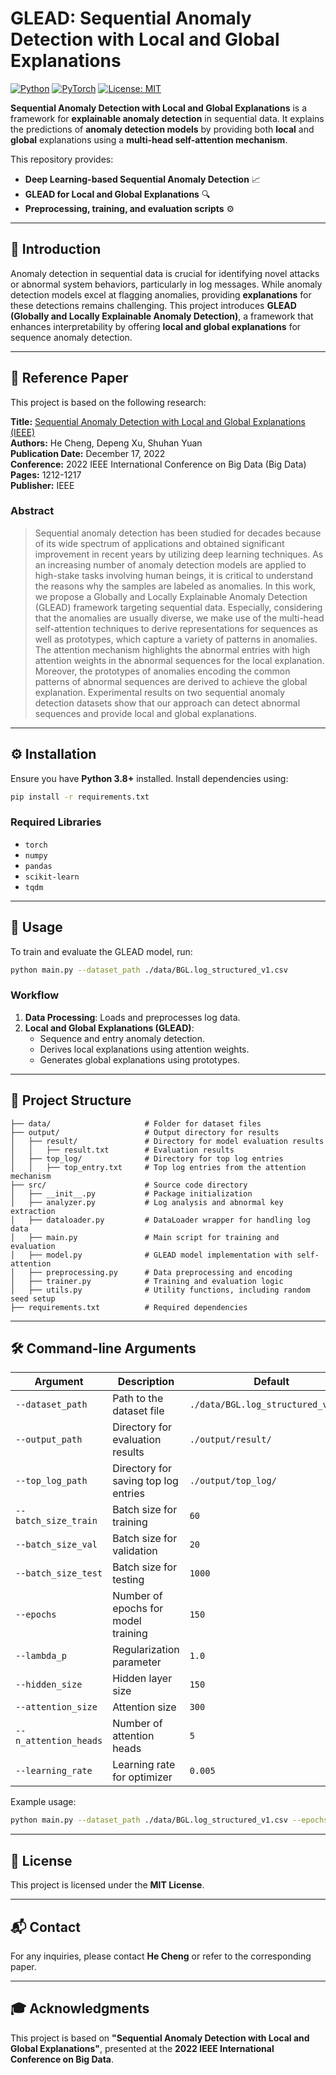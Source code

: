 
# GLEAD: Sequential Anomaly Detection with Local and Global Explanations

[![Python](https://img.shields.io/badge/Python-3.8%2B-blue.svg)](https://www.python.org/)
[![PyTorch](https://img.shields.io/badge/PyTorch-1.10%2B-red.svg)](https://pytorch.org/)
[![License: MIT](https://img.shields.io/badge/License-MIT-yellow.svg)](LICENSE)

**Sequential Anomaly Detection with Local and Global Explanations** is a framework for **explainable anomaly detection** in sequential data. It explains the predictions of **anomaly detection models** by providing both **local** and **global** explanations using a **multi-head self-attention mechanism**.  

This repository provides:
- **Deep Learning-based Sequential Anomaly Detection** 📈
- **GLEAD for Local and Global Explanations** 🔍
- **Preprocessing, training, and evaluation scripts** ⚙️

---

## 📖 **Introduction**
Anomaly detection in sequential data is crucial for identifying novel attacks or abnormal system behaviors, particularly in log messages. While anomaly detection models excel at flagging anomalies, providing **explanations** for these detections remains challenging. This project introduces **GLEAD (Globally and Locally Explainable Anomaly Detection)**, a framework that enhances interpretability by offering **local and global explanations** for sequence anomaly detection. 

---

## 📄 **Reference Paper**
This project is based on the following research:

**Title:** [Sequential Anomaly Detection with Local and Global Explanations (IEEE)](https://ieeexplore.ieee.org/abstract/document/10020990)  
**Authors:** He Cheng, Depeng Xu, Shuhan Yuan  
**Publication Date:** December 17, 2022  
**Conference:** 2022 IEEE International Conference on Big Data (Big Data)  
**Pages:** 1212-1217  
**Publisher:** IEEE

### **Abstract**
> Sequential anomaly detection has been studied for decades because of its wide spectrum of applications and obtained significant improvement in recent years by utilizing deep learning techniques. As an increasing number of anomaly detection models are applied to high-stake tasks involving human beings, it is critical to understand the reasons why the samples are labeled as anomalies. In this work, we propose a Globally and Locally Explainable Anomaly Detection (GLEAD) framework targeting sequential data. Especially, considering that the anomalies are usually diverse, we make use of the multi-head self-attention techniques to derive representations for sequences as well as prototypes, which capture a variety of patterns in anomalies. The attention mechanism highlights the abnormal entries with high attention weights in the abnormal sequences for the local explanation. Moreover, the prototypes of anomalies encoding the common patterns of abnormal sequences are derived to achieve the global explanation. Experimental results on two sequential anomaly detection datasets show that our approach can detect abnormal sequences and provide local and global explanations.

---

## ⚙️ **Installation**
Ensure you have **Python 3.8+** installed. Install dependencies using:

```bash
pip install -r requirements.txt
```

### **Required Libraries**
- `torch`
- `numpy`
- `pandas`
- `scikit-learn`
- `tqdm`

---

## 🚀 **Usage**
To train and evaluate the GLEAD model, run:

```bash
python main.py --dataset_path ./data/BGL.log_structured_v1.csv
```

### **Workflow**
1. **Data Processing**: Loads and preprocesses log data.
2. **Local and Global Explanations (GLEAD)**:
   - Sequence and entry anomaly detection.
   - Derives local explanations using attention weights.
   - Generates global explanations using prototypes.

---

## 📂 **Project Structure**
```
├── data/                     # Folder for dataset files
├── output/                   # Output directory for results
│   ├── result/               # Directory for model evaluation results
│   │   ├── result.txt        # Evaluation results
│   ├── top_log/              # Directory for top log entries
│   │   ├── top_entry.txt     # Top log entries from the attention mechanism
├── src/                      # Source code directory
│   ├── __init__.py           # Package initialization
│   ├── analyzer.py           # Log analysis and abnormal key extraction
│   ├── dataloader.py         # DataLoader wrapper for handling log data
│   ├── main.py               # Main script for training and evaluation
│   ├── model.py              # GLEAD model implementation with self-attention
│   ├── preprocessing.py      # Data preprocessing and encoding
│   ├── trainer.py            # Training and evaluation logic
│   ├── utils.py              # Utility functions, including random seed setup
├── requirements.txt          # Required dependencies
```

---

## 🛠 **Command-line Arguments**
| Argument | Description | Default |
|----------|------------|---------|
| `--dataset_path` | Path to the dataset file | `./data/BGL.log_structured_v1.csv` |
| `--output_path` | Directory for evaluation results | `./output/result/` |
| `--top_log_path` | Directory for saving top log entries | `./output/top_log/` |
| `--batch_size_train` | Batch size for training | `60` |
| `--batch_size_val` | Batch size for validation | `20` |
| `--batch_size_test` | Batch size for testing | `1000` |
| `--epochs` | Number of epochs for model training | `150` |
| `--lambda_p` | Regularization parameter | `1.0` |
| `--hidden_size` | Hidden layer size | `150` |
| `--attention_size` | Attention size | `300` |
| `--n_attention_heads` | Number of attention heads | `5` |
| `--learning_rate` | Learning rate for optimizer | `0.005` |

Example usage:

```bash
python main.py --dataset_path ./data/BGL.log_structured_v1.csv --epochs 100 --batch_size_train 256
```

---

## 📜 **License**
This project is licensed under the **MIT License**.

---

## 📬 **Contact**
For any inquiries, please contact **He Cheng** or refer to the corresponding paper.

---

## 🎓 **Acknowledgments**
This project is based on **"Sequential Anomaly Detection with Local and Global Explanations"**, presented at the **2022 IEEE International Conference on Big Data**.
